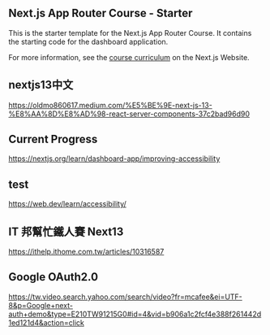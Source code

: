 ## Next.js App Router Course - Starter

This is the starter template for the Next.js App Router Course. It contains the starting code for the dashboard application.

For more information, see the [course curriculum](https://nextjs.org/learn) on the Next.js Website.

## nextjs13中文
https://oldmo860617.medium.com/%E5%BE%9E-next-js-13-%E8%AA%8D%E8%AD%98-react-server-components-37c2bad96d90

## Current Progress
https://nextjs.org/learn/dashboard-app/improving-accessibility

## test
https://web.dev/learn/accessibility/

## IT 邦幫忙鐵人賽 Next13
https://ithelp.ithome.com.tw/articles/10316587

## Google OAuth2.0
https://tw.video.search.yahoo.com/search/video?fr=mcafee&ei=UTF-8&p=Google+next-auth+demo&type=E210TW91215G0#id=4&vid=b906a1c2fcf4e388f261442d1ed121d4&action=click